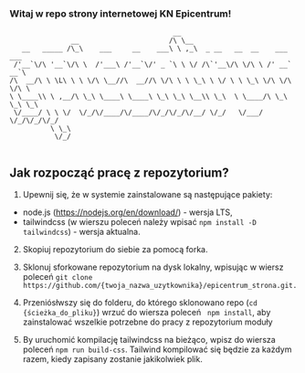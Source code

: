  
### Witaj w repo strony internetowej KN Epicentrum!
```
                                        __                                  
               __                      /\ \__                               
   __   _____ /\_\    ___     __    ___\ \ ,_\  _ __   __  __    ___ ___    
 /'__`\/\ '__`\/\ \  /'___\ /'__`\/' _ `\ \ \/ /\`'__\/\ \/\ \ /' __` __`\  
/\  __/\ \ \L\ \ \ \/\ \__//\  __//\ \/\ \ \ \_\ \ \/ \ \ \_\ \/\ \/\ \/\ \ 
\ \____\\ \ ,__/\ \_\ \____\ \____\ \_\ \_\ \__\\ \_\  \ \____/\ \_\ \_\ \_\
 \/____/ \ \ \/  \/_/\/____/\/____/\/_/\/_/\/__/ \/_/   \/___/  \/_/\/_/\/_/
          \ \_\                                                             
           \/_/                                                             
           
```           
## Jak rozpocząć pracę z repozytorium?

1. Upewnij się, że w systemie zainstalowane są następujące pakiety:
* node.js (https://nodejs.org/en/download/) - wersja LTS,
* tailwindcss (w wierszu poleceń należy wpisać ``` npm install -D tailwindcss ```) - wersja aktualna.

2. Skopiuj repozytorium do siebie za pomocą forka.

3. Sklonuj sforkowane repozytorium na dysk lokalny, wpisując w wiersz poleceń  ```git clone ``` 
 ```https://github.com/{twoja_nazwa_uzytkownika}/epicentrum_strona.git.```

4. Przeniósłwszy się do folderu, do którego sklonowano repo (```cd {ścieżka_do_pliku}```) wrzuć do wiersza poleceń ``` npm install```, aby zainstalować wszelkie potrzebne do pracy z repozytorium moduły

5. By uruchomić kompilację tailwindcss na bieżąco, wpisz do wiersza poleceń ``` npm run build-css ```. Tailwind kompilować się będzie za każdym razem, kiedy zapisany zostanie jakikolwiek plik.



